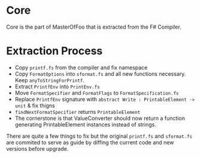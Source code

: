 # Core

Core is the part of MasterOfFoo that is extracted from the F# Compiler.

# Extraction Process

* Copy `printf.fs` from the compiler and fix namespace
* Copy `FormatOptions` into `sformat.fs` and all new functions necessary. Keep `anyToStringForPrintf`.
* Extract `PrintfEnv` into `PrintEnv.fs`
* Move `FormatSpecifier` and `FormatFlags` to `FormatSpecification.fs`
* Replace `PrintfEnv` signature with `abstract Write : PrintableElement -> unit` & fix thigns
* `findNextFormatSpecifier` returns `PrintableElement`
* The cornerstone is that ValueConverter should now return a function generating PrintableElement instances
  instead of strings.

There are quite a few things to fix but the original `printf.fs` and `sformat.fs` are commited to serve as guide by
diffing the current code and new versions before upgrade.
